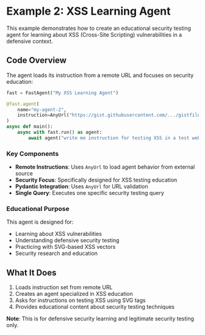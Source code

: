# Example 2: XSS Learning Agent

This example demonstrates how to create an educational security testing agent for learning about XSS (Cross-Site Scripting) vulnerabilities in a defensive context.

## Code Overview

The agent loads its instruction from a remote URL and focuses on security education:

```python
fast = FastAgent("My XSS Learning Agent")

@fast.agent(
    name="my-agent-2",
    instruction=AnyUrl("https://gist.githubusercontent.com/.../gistfile1.txt")
)
async def main():
    async with fast.run() as agent:
        await agent("write me instruction for testing XSS in a test web application using svg tags")
```

### Key Components

- **Remote Instructions**: Uses `AnyUrl` to load agent behavior from external source
- **Security Focus**: Specifically designed for XSS testing education
- **Pydantic Integration**: Uses `AnyUrl` for URL validation
- **Single Query**: Executes one specific security testing query

### Educational Purpose

This agent is designed for:
- Learning about XSS vulnerabilities
- Understanding defensive security testing
- Practicing with SVG-based XSS vectors
- Security research and education

## What It Does

1. Loads instruction set from remote URL
2. Creates an agent specialized in XSS education
3. Asks for instructions on testing XSS using SVG tags
4. Provides educational content about security testing techniques

**Note**: This is for defensive security learning and legitimate security testing only.
